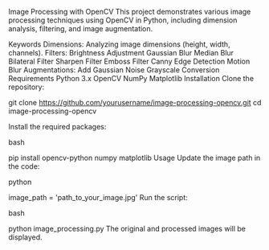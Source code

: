 Image Processing with OpenCV This project demonstrates various image processing techniques using OpenCV in Python, including dimension analysis, filtering, and image augmentation.

Keywords Dimensions: Analyzing image dimensions (height, width, channels). Filters: Brightness Adjustment Gaussian Blur Median Blur Bilateral Filter Sharpen Filter Emboss Filter Canny Edge Detection Motion Blur Augmentations: Add Gaussian Noise Grayscale Conversion Requirements Python 3.x OpenCV NumPy Matplotlib Installation Clone the repository:

git clone https://github.com/yourusername/image-processing-opencv.git cd image-processing-opencv

Install the required packages:

bash

pip install opencv-python numpy matplotlib Usage Update the image path in the code:

python

image_path = 'path_to_your_image.jpg' Run the script:

bash

python image_processing.py The original and processed images will be displayed.
